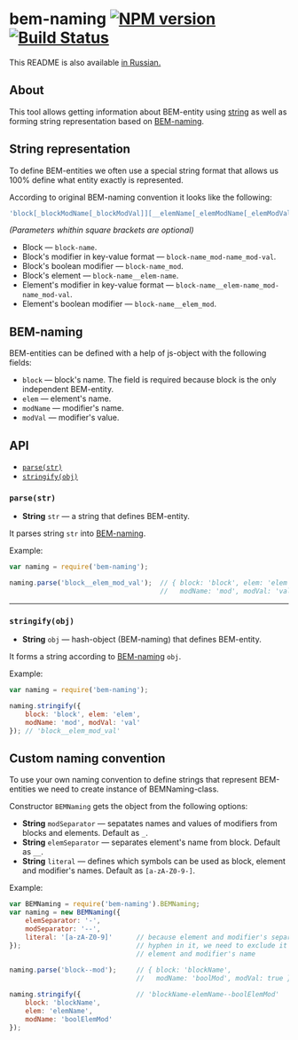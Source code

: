 bem-naming [![NPM version](https://badge.fury.io/js/bem-naming.svg)](http://badge.fury.io/js/bem-naming) [![Build Status](https://travis-ci.org/bem/bem-naming.svg)](https://travis-ci.org/bem/bem-naming)
==========

This README is also available [in Russian.](/README.ru.md)

About
--------

This tool allows getting information about BEM-entity using [string](#string-representation) as well as forming string representation based on [BEM-naming](#bem-naming).

String representation
---------------------
To define BEM-entities we often use a special string format that allows us 100% define what entity exactly is represented.

According to original BEM-naming convention it looks like the following:

```js
'block[_blockModName[_blockModVal]][__elemName[_elemModName[_elemModVal]]]'
```

*(Parameters whithin square brackets are optional)*

* Block — `block-name`.
* Block's modifier in key-value format — `block-name_mod-name_mod-val`.
* Block's boolean modifier — `block-name_mod`.
* Block's element — `block-name__elem-name`.
* Element's modifier in key-value format — `block-name__elem-name_mod-name_mod-val`.
* Element's boolean modifier — `block-name__elem_mod`.

BEM-naming
-----------

BEM-entities can be defined with a help of js-object with the following fields:

* `block` — block's name. The field is required because block is the only independent BEM-entity.
* `elem` — element's name.
* `modName` — modifier's name.
* `modVal` — modifier's value.

API
---

* [`parse(str)`](#parsestr)
* [`stringify(obj)`](#stringifyobj)

### `parse(str)`

* **String** `str` — a string that defines BEM-entity.

It parses string `str` into [BEM-naming](#bem-naming).

Example:

```js
var naming = require('bem-naming');

naming.parse('block__elem_mod_val');  // { block: 'block', elem: 'elem',
                                      //   modName: 'mod', modVal: 'val' }
```

<hr/>

### `stringify(obj)`

* **String** `obj` — hash-object (BEM-naming) that defines BEM-entity.

It forms a string according to [BEM-naming](#bem-naming) `obj`.

Example:

```js
var naming = require('bem-naming');

naming.stringify({
    block: 'block', elem: 'elem',
    modName: 'mod', modVal: 'val'
}); // 'block__elem_mod_val'
```

Custom naming convention
------------------------

To use your own naming convention to define strings that represent BEM-entities we need to create instance of BEMNaming-class.

Constructor `BEMNaming` gets the object from the following options:

* **String** `modSeparator` — sepatates names and values of modifiers from blocks and elements. Default as `_`.
* **String** `elemSeparator` — separates element's name from block. Default as `__`.
* **String** `literal` — defines which symbols can be used as block, element and modifier's names. Default as `[a-zA-Z0-9-]`.

Example:

```js
var BEMNaming = require('bem-naming').BEMNaming;
var naming = new BEMNaming({
    elemSeparator: '-',
    modSeparator: '--',
    literal: '[a-zA-Z0-9]'      // because element and modifier's separators include
});                             // hyphen in it, we need to exclude it from block,
                                // element and modifier's name
                                
naming.parse('block--mod');     // { block: 'blockName',
                                //   modName: 'boolMod', modVal: true }

naming.stringify({              // 'blockName-elemName--boolElemMod'
    block: 'blockName',
    elem: 'elemName',
    modName: 'boolElemMod'
});
```

